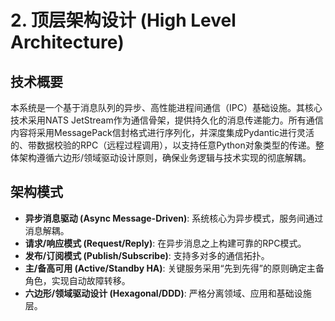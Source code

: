 # **2\. 顶层架构设计 (High Level Architecture)**

## **技术概要**

本系统是一个基于消息队列的异步、高性能进程间通信（IPC）基础设施。其核心技术采用NATS JetStream作为通信骨架，提供持久化的消息传递能力。所有通信内容将采用MessagePack信封格式进行序列化，并深度集成Pydantic进行灵活的、带数据校验的RPC（远程过程调用），以支持任意Python对象类型的传递。整体架构遵循六边形/领域驱动设计原则，确保业务逻辑与技术实现的彻底解耦。

## **架构模式**

* **异步消息驱动 (Async Message-Driven)**: 系统核心为异步模式，服务间通过消息解耦。
* **请求/响应模式 (Request/Reply)**: 在异步消息之上构建可靠的RPC模式。
* **发布/订阅模式 (Publish/Subscribe)**: 支持多对多的通信拓扑。
* **主/备高可用 (Active/Standby HA)**: 关键服务采用“先到先得”的原则确定主备角色，实现自动故障转移。
* **六边形/领域驱动设计 (Hexagonal/DDD)**: 严格分离领域、应用和基础设施层。
